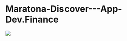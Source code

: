 # Maratona-Discover---App-Dev.Finance


<img src="Maratona-Discover---App-Dev.Finance/assets/screenshot"/>
